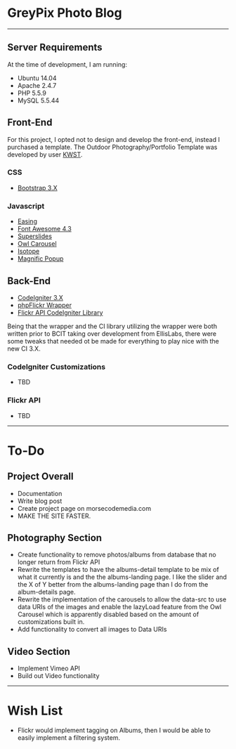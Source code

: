 # GreyPix Photo Blog
- - - -
## Server Requirements
At the time of development, I am running:

- Ubuntu 14.04
- Apache 2.4.7
- PHP 5.5.9
- MySQL 5.5.44

## Front-End
For this project, I opted not to design and develop the front-end, instead I purchased a template. The Outdoor Photography/Portfolio Template was developed by user [KWST](https://themeforest.net/user/kwst). 

### CSS
- [Bootstrap 3.X](http://getbootstrap.com/)

### Javascript
- [Easing](http://gsgd.co.uk/sandbox/jquery/easing/)
- [Font Awesome 4.3](http://fortawesome.github.io/Font-Awesome/)
- [Superslides](https://github.com/nicinabox/superslides)
- [Owl Carousel](http://www.owlcarousel.owlgraphic.com/)
- [Isotope](http://isotope.metafizzy.co/)
- [Magnific Popup](http://dimsemenov.com/plugins/magnific-popup/)

## Back-End
- [CodeIgniter 3.X](https://codeigniter.com)
- [phpFlickr Wrapper](https://github.com/dan-coulter/phpflickr)
- [Flickr API CodeIgniter Library](https://github.com/desta88/Flickr-API-Codeigniter)

Being that the wrapper and the CI library utilizing the wrapper were both written prior to BCIT taking over development from EllisLabs, there were some tweaks that needed ot be made for everything to play nice with the new CI 3.X.

### CodeIgniter Customizations
- TBD

### Flickr API
- TBD

- - - -
# To-Do
## Project Overall
- Documentation
- Write blog post
- Create project page on morsecodemedia.com
- MAKE THE SITE FASTER.

## Photography Section

- Create functionality to remove photos/albums from database that no longer return from Flickr API
- Rewrite the templates to have the albums-detail template to be mix of what it currently is and the the albums-landing page. I like the slider and the X of Y better from the albums-landing page than I do from the album-details page. 
- Rewrite the implementation of the carousels to allow the data-src to use data URIs of the images and enable the lazyLoad feature from the Owl Carousel which is apparently disabled based on the amount of customizations built in.
- Add functionality to convert all images to Data URIs
	
## Video Section
- Implement Vimeo API
- Build out Video functionality

- - - -
# Wish List
- Flickr would implement tagging on Albums, then I would be able to easily implement a filtering system.